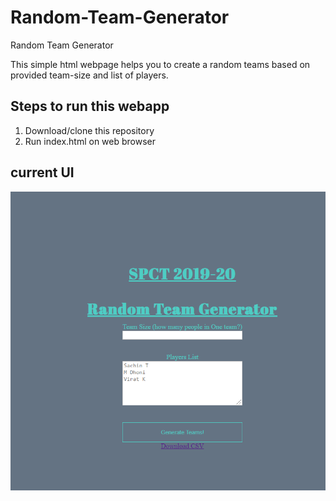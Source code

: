 # Random-Team-Generator
Random Team Generator

This simple html webpage helps you to create a random teams based on provided team-size and list of players.

## Steps to run this webapp
1. Download/clone this repository
2. Run index.html on web browser

## current UI
![front end](https://raw.githubusercontent.com/rameshgkwd05/Random-Team-Generator/master/front-end.png)
